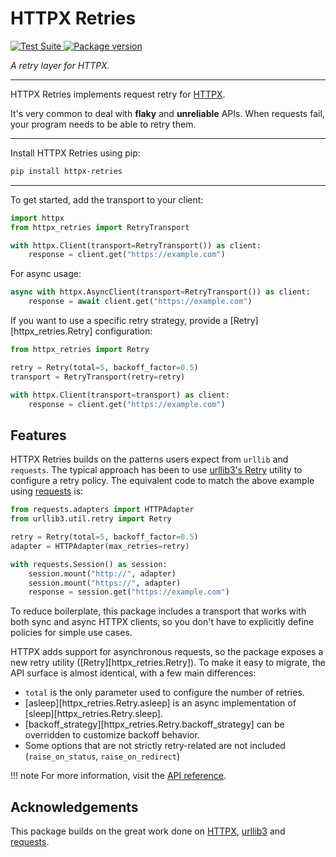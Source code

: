 # HTTPX Retries


<p>
<a href="https://github.com/will-ockmore/httpx-retry/actions">
    <img src="https://github.com/will-ockmore/httpx-retry/workflows/Test%20Suite/badge.svg" alt="Test Suite">
</a>
<a href="https://pypi.org/project/httpx-retries/">
    <img src="https://badge.fury.io/py/httpx-retries.svg" alt="Package version">
</a>
</p>

<em>A retry layer for HTTPX.</em>


---

HTTPX Retries implements request retry for [HTTPX](https://www.python-httpx.org/).

It's very common to deal with **flaky** and **unreliable** APIs. When requests fail, your program needs to be able
to retry them.

---

Install HTTPX Retries using pip:

``` bash
pip install httpx-retries
```

---

To get started, add the transport to your client:

``` python
import httpx
from httpx_retries import RetryTransport

with httpx.Client(transport=RetryTransport()) as client:
    response = client.get("https://example.com")
```

For async usage:
``` python
async with httpx.AsyncClient(transport=RetryTransport()) as client:
    response = await client.get("https://example.com")
```

If you want to use a specific retry strategy, provide a [Retry][httpx_retries.Retry] configuration:

``` python
from httpx_retries import Retry

retry = Retry(total=5, backoff_factor=0.5)
transport = RetryTransport(retry=retry)

with httpx.Client(transport=transport) as client:
    response = client.get("https://example.com")
```

## Features

HTTPX Retries builds on the patterns users expect from `urllib` and `requests`. The typical approach has been
to use [urllib3's Retry](https://urllib3.readthedocs.io/en/latest/reference/urllib3.util.html#urllib3.util.Retry)
utility to configure a retry policy. The equivalent code to match the above example using
[requests](https://requests.readthedocs.io/en/latest/) is:

``` python
from requests.adapters import HTTPAdapter
from urllib3.util.retry import Retry

retry = Retry(total=5, backoff_factor=0.5)
adapter = HTTPAdapter(max_retries=retry)

with requests.Session() as session:
    session.mount("http://", adapter)
    session.mount("https://", adapter)
    response = session.get("https://example.com")
```

To reduce boilerplate, this package includes a transport that works with both sync and async HTTPX clients, so you don't have to explicitly define policies for simple use cases.

HTTPX adds support for asynchronous requests, so the package exposes a new retry utility ([Retry][httpx_retries.Retry]). To make it easy to migrate, the API surface is almost identical, with a few main differences:

- `total` is the only parameter used to configure the number of retries.
- [asleep][httpx_retries.Retry.asleep] is an async implementation of [sleep][httpx_retries.Retry.sleep].
- [backoff_strategy][httpx_retries.Retry.backoff_strategy] can be overridden to customize backoff behavior.
- Some options that are not strictly retry-related are not included (`raise_on_status`, `raise_on_redirect`)

!!! note
    For more information, visit the [API reference](./api.md).

## Acknowledgements

This package builds on the great work done on [HTTPX](https://www.python-httpx.org/), [urllib3](https://urllib3.readthedocs.io/en/stable/) and [requests](https://requests.readthedocs.io/en/latest/).
